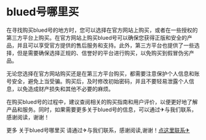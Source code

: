 # blued号哪里买

在寻找购买blued号的地方时，您可以选择在官方网站上购买，或者在一些授权的第三方平台上购买。在官方网站上购买blued号可以确保您获得正版和安全的产品，并且可以享受官方提供的售后服务和支持。此外，第三方平台也提供了一些选择，但是需要确保选择正规的、信誉好的平台进行购买，以免购买到假冒伪劣产品。

无论您选择在官方网站购买还是在第三方平台购买，都需要注意保护个人信息和账号安全，避免上当受骗。购买后，及时修改初始密码，并且不要轻易泄露个人信息，以免造成财产损失和其他不必要的麻烦。

在购买blued号的过程中，建议查阅相关的购买指南和用户评价，以便更好地了解产品和服务。同时，如果需要更多关于blued号的信息，可以通过✈与我们联系，感谢阅读，谢谢！

更多 关于blued号哪里买 请通过✈与我们联系，感谢阅读,谢谢！[点这里联系✈](https://abc.k02.cc)